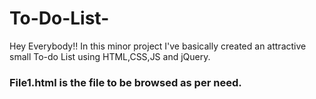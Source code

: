 # To-Do-List-
Hey Everybody!! In this minor project I've basically created an attractive small To-do List using HTML,CSS,JS and jQuery.
### File1.html is the file to be browsed as per need.
